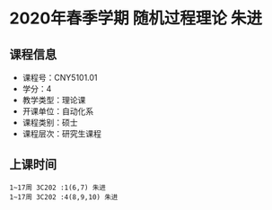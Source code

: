 # 2020年春季学期 随机过程理论 朱进






## 课程信息

- 课程号：CNY5101.01
- 学分：4
- 教学类型：理论课
- 开课单位：自动化系
- 课程类别：硕士
- 课程层次：研究生课程

## 上课时间

```
1~17周 3C202 :1(6,7) 朱进
1~17周 3C202 :4(8,9,10) 朱进
```

